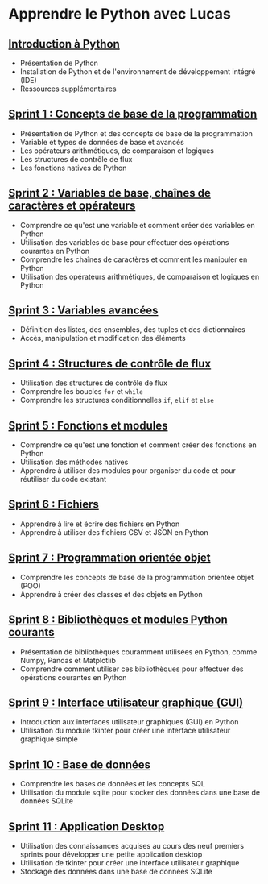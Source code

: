 # Apprendre le Python avec Lucas

## [Introduction à Python](docs/introduction.md)
- Présentation de Python
- Installation de Python et de l'environnement de développement intégré (IDE)
- Ressources supplémentaires

## [Sprint 1 : Concepts de base de la programmation](docs/01/cours.md)
- Présentation de Python et des concepts de base de la programmation
- Variable et types de données de base et avancés
- Les opérateurs arithmétiques, de comparaison et logiques
- Les structures de contrôle de flux
- Les fonctions natives de Python

## [Sprint 2 : Variables de base, chaînes de caractères et opérateurs](docs/02/cours.md)
- Comprendre ce qu'est une variable et comment créer des variables en Python
- Utilisation des variables de base pour effectuer des opérations courantes en Python
- Comprendre les chaînes de caractères et comment les manipuler en Python
- Utilisation des opérateurs arithmétiques, de comparaison et logiques en Python

## [Sprint 3 : Variables avancées](docs/03/cours.md)
- Définition des listes, des ensembles, des tuples et des dictionnaires
- Accès, manipulation et modification des éléments

## [Sprint 4 : Structures de contrôle de flux](docs/04/cours.md)
- Utilisation des structures de contrôle de flux
- Comprendre les boucles `for` et `while`
- Comprendre les structures conditionnelles `if`, `elif` et `else`

## [Sprint 5 : Fonctions et modules](docs/05/cours.md)
- Comprendre ce qu'est une fonction et comment créer des fonctions en Python
- Utilisation des méthodes natives
- Apprendre à utiliser des modules pour organiser du code et pour réutiliser du code existant

## [Sprint 6 : Fichiers](docs/06/cours.md)
- Apprendre à lire et écrire des fichiers en Python
- Apprendre à utiliser des fichiers CSV et JSON en Python

## [Sprint 7 : Programmation orientée objet](docs/07/cours.md)
- Comprendre les concepts de base de la programmation orientée objet (POO)
- Apprendre à créer des classes et des objets en Python

## [Sprint 8 : Bibliothèques et modules Python courants](docs/08/cours.md)
- Présentation de bibliothèques couramment utilisées en Python, comme Numpy, Pandas et Matplotlib
- Comprendre comment utiliser ces bibliothèques pour effectuer des opérations courantes en Python

## [Sprint 9 : Interface utilisateur graphique (GUI)](docs/09/cours.md)
- Introduction aux interfaces utilisateur graphiques (GUI) en Python
- Utilisation du module tkinter pour créer une interface utilisateur graphique simple

## [Sprint 10 : Base de données](docs/10/cours.md)
- Comprendre les bases de données et les concepts SQL
- Utilisation du module sqlite pour stocker des données dans une base de données SQLite

## [Sprint 11 : Application Desktop](docs/11/cours.md)
- Utilisation des connaissances acquises au cours des neuf premiers sprints pour développer une petite application desktop
- Utilisation de tkinter pour créer une interface utilisateur graphique
- Stockage des données dans une base de données SQLite
